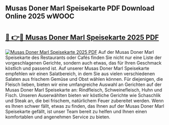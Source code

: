 ## Musas Doner Marl Speisekarte PDF Download Online 2025 wWOOC

# <h2><a href="http://gceeba.nevu.top/?p=Musas+Doner+Marl+Speisekarte">🔗 👉🔴 Musas Doner Marl Speisekarte 2025 PDF</a></h2>

[![Musas Doner Marl Speisekarte 2025 PDF](https://i.imgur.com/dBaPXMq.png)](http://gceeba.nevu.top/?p=Musas+Doner+Marl+Speisekarte)
Auf der Musas Doner Marl Speisekarte des Restaurants oder Cafés finden Sie nicht nur eine Liste der vorgeschlagenen Gerichte, sondern auch etwas, das für Ihren Geschmack köstlich und passend ist. Auf unserer Musas Doner Marl Speisekarte empfehlen wir einen Salatbereich, in dem Sie aus vielen verschiedenen Salaten aus frischem Gemüse und Obst wählen können. Für diejenigen, die Fleisch lieben, bieten wir eine umfangreiche Auswahl an Gerichten auf der Musas Doner Marl Speisekarte an: Rindfleisch, Schweinefleisch, Huhn und Fisch. Unseren Auserwählten bieten wir köstliche Gerichte wie Schaschlik und Steak an, die bei frischem, natürlichem Feuer zubereitet werden. Wenn es Ihnen schwer fällt, etwas zu finden, das Ihnen auf der Musas Doner Marl Speisekarte gefällt, ist unser Team bereit zu helfen und Ihnen einen komfortablen und angenehmen Service zu bieten.
